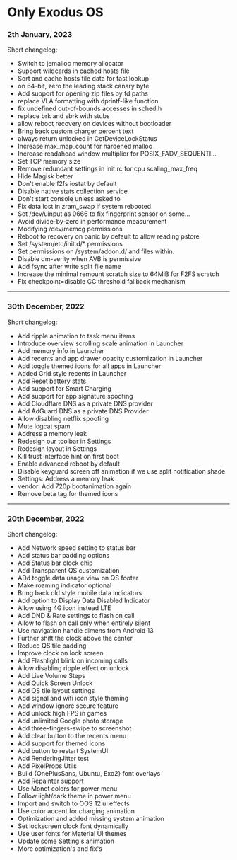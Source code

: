 # Only Exodus OS

### 2th January, 2023

Short changelog:
- Switch to jemalloc memory allocator 
- Support wildcards in cached hosts file 
- Sort and cache hosts file data for fast lookup 
- on 64-bit, zero the leading stack canary byte 
- Add support for opening zip files by fd paths 
- replace VLA formatting with dprintf-like function 
- fix undefined out-of-bounds accesses in sched.h 
- replace brk and sbrk with stubs
- allow reboot recovery on devices without bootloader 
- Bring back custom charger percent text 
- always return unlocked in GetDeviceLockStatus 
- Increase max_map_count for hardened malloc 
- Increase readahead window multiplier for POSIX_FADV_SEQUENTI… 
- Set TCP memory size 
- Remove redundant settings in init.rc for cpu scaling_max_freq 
- Hide Magisk better 
- Don't enable f2fs iostat by default 
- Disable native stats collection service 
- Don't start console unless asked to 
- Fix data lost in zram_swap if system rebooted 
- Set /dev/uinput as 0666 to fix fingerprint sensor on some… 
- Avoid divide-by-zero in performance measurement 
- Modifying /dev/memcg permissions 
- Reboot to recovery on panic by default to allow reading pstore 
- Set /system/etc/init.d/* permissions 
- Set permissions on /system/addon.d/ and files within. 
- Disable dm-verity when AVB is permissive 
- Add fsync after write split file name
- Increase the minimal remount scratch size to 64MiB for F2FS scratch
- Fix checkpoint=disable GC threshold fallback mechanism

---

### 30th December, 2022

Short changelog:
- Add ripple animation to task menu items
- Introduce overview scrolling scale animation in Launcher
- Add memory info in Launcher
- Add recents and app drawer opacity customization in Launcher
- Add toggle themed icons for all apps in Launcher
- Added Grid style recents in Launcher
- Add Reset battery stats
- Add support for Smart Charging
- Add support for app signature spoofing
- Add Cloudflare DNS as a private DNS provider
- Add AdGuard DNS as a private DNS Provider
- Allow disabling netflix spoofing
- Mute logcat spam
- Address a memory leak
- Redesign our toolbar in Settings
- Redesign layout in Settings
- Kill trust interface hint on first boot
- Enable advanced reboot by default
- Disable keyguard screen off animation if we use split notification shade
- Settings: Address a memory leak
- vendor: Add 720p bootanimation again
- Remove beta tag for themed icons

---

### 20th December, 2022

Short changelog:
- Add Network speed setting to status bar
- Add status bar padding options
- Add Status bar clock chip
- Add Transparent QS customization
- ADd toggle data usage view on QS footer
- Make roaming indicator optional
- Bring back old style mobile data indicators
- Add option to Display Data Disabled Indicator 
- Allow using 4G icon instead LTE
- Add DND & Rate settings to flash on call
- Allow to flash on call only when entirely silent
- Use navigation handle dimens from Android 13
- Further shift the clock above the center
- Reduce QS tile padding
- Improve clock on lock screen
- Add Flashlight blink on incoming calls
- Allow disabling ripple effect on unlock
- Add Live Volume Steps 
- Add Quick Screen Unlock
- Add QS tile layout settings
- Add signal and wifi icon style theming
- Add window ignore secure feature
- Add unlock high FPS in games
- Add unlimited Google photo storage
- Add three-fingers-swipe to screenshot
- Add clear button to the recents menu
- Add support for themed icons
- Add button to restart SystemUI 
- Add RenderingJitter test
- Add PixelProps Utils
- Build {OnePlusSans, Ubuntu, Exo2} font overlays
- Add Repainter support
- Use Monet colors for power menu
- Follow light/dark theme in power menu
- Import and switch to OOS 12 ui effects
- Use color accent for charging animation
- Optimization and added missing system animation
- Set lockscreen clock font dynamically
- Use user fonts for Material UI themes
- Update some Setting's animation 
- More optimization's and fix's
